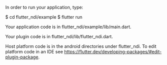 In order to run your application, type:

  $ cd flutter_ndi/example
  $ flutter run

Your application code is in flutter_ndi/example/lib/main.dart.

Your plugin code is in flutter_ndi/lib/flutter_ndi.dart.

Host platform code is in the android directories under flutter_ndi.
To edit platform code in an IDE see
https://flutter.dev/developing-packages/#edit-plugin-package.
